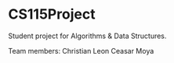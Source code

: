 # CS115Project

Student project for Algorithms & Data Structures.

Team members:
Christian Leon
Ceasar Moya